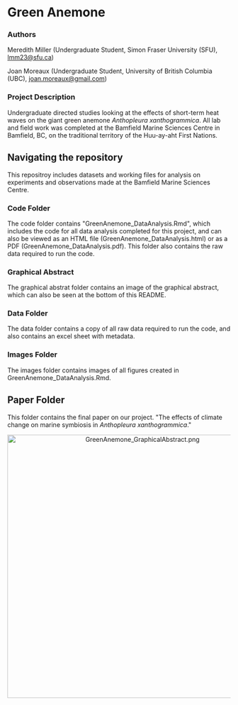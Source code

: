 # Green Anemone

### Authors

Meredith Miller (Undergraduate Student, Simon Fraser University (SFU), lmm23@sfu.ca)

Joan Moreaux (Undergraduate Student, University of British Columbia (UBC), joan.moreaux@gmail.com)

### Project Description

Undergraduate directed studies looking at the effects of short-term heat waves on the giant green anemone *Anthopleura xanthogrammica*. All lab and field work was completed at the Bamfield Marine Sciences Centre in Bamfield, BC, on the traditional territory of the Huu-ay-aht First Nations.

## Navigating the repository
This repositroy includes datasets and working files for analysis on experiments and observations made at the Bamfield Marine Sciences Centre. 

### Code Folder
The code folder contains "GreenAnemone_DataAnalysis.Rmd", which includes the code for all data analysis completed for this project, and can also be viewed as an HTML file (GreenAnemone_DataAnalysis.html) or as a PDF (GreenAnemone_DataAnalysis.pdf). This folder also contains the raw data required to run the code. 

### Graphical Abstract 
The graphical abstrat folder contains an image of the graphical abstract, which can also be seen at the bottom of this README.

### Data Folder
The data folder contains a copy of all raw data required to run the code, and also contains an excel sheet with metadata. 

### Images Folder
The images folder contains images of all figures created in GreenAnemone_DataAnalysis.Rmd. 

## Paper Folder
This folder contains the final paper on our project. "The effects of climate change on marine symbiosis in *Anthopleura xanthogrammica*."

<p align="center">
<img width="594" alt="GreenAnemone_GraphicalAbstract.png" src="https://github.com/meredithyvr/Green_Anemone/blob/main/graphical%20abstract/GreenAnemone_GraphicalAbstract.png">
